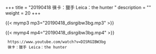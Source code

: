 +++
title = "20190418  徠卡：獵手 Leica：the hunter "
description = ""
weight = 20
+++

{{< mymp3 mp3="20190418_disrgibw3bg.mp3" >}}

{{< mymp4 mp4="20190418_disrgibw3bg.mp4" >}}

     
     https://www.youtube.com/watch?v=DISRGIBW3bg 
     徠卡：獵手 Leica：the hunter 
